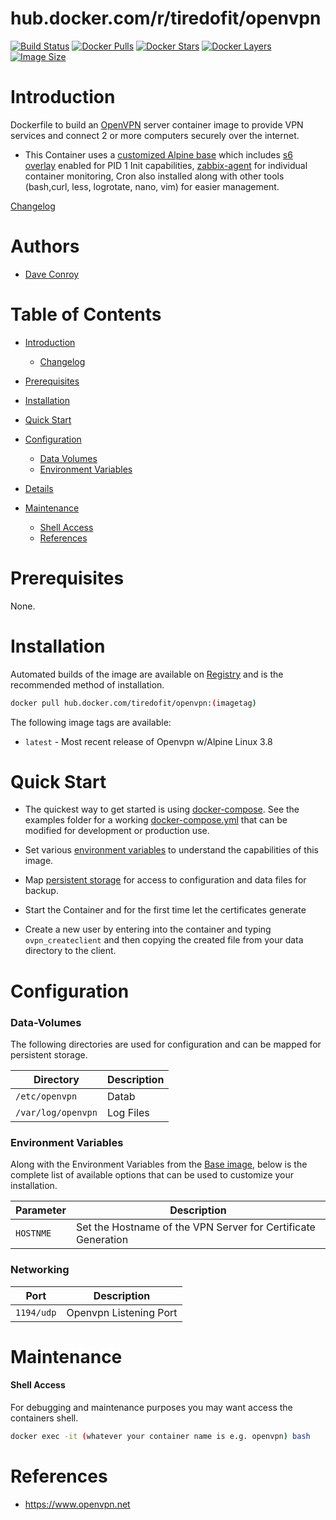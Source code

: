 # hub.docker.com/r/tiredofit/openvpn

[![Build Status](https://img.shields.io/docker/build/tiredofit/openvpn.svg)](https://hub.docker.com/r/tiredofit/openvpn)
[![Docker Pulls](https://img.shields.io/docker/pulls/tiredofit/openvpn.svg)](https://hub.docker.com/r/tiredofit/openvpn)
[![Docker Stars](https://img.shields.io/docker/stars/tiredofit/openvpn.svg)](https://hub.docker.com/r/tiredofit/openvpn)
[![Docker Layers](https://images.microbadger.com/badges/image/tiredofit/openvpn.svg)](https://microbadger.com/images/tiredofit/openvpn)
[![Image Size](https://img.shields.io/microbadger/image-size/tiredofit/openvpn.svg)](https://microbadger.com/images/tiredofit/openvpn)

# Introduction

Dockerfile to build an [OpenVPN](https://www.openvpn.net) server container image to provide VPN services and connect 2 or more computers securely over the internet.

* This Container uses a [customized Alpine base](https://hub.docker.com/r/tiredofit/alpine) which includes [s6 overlay](https://github.com/just-containers/s6-overlay) enabled for PID 1 Init capabilities, [zabbix-agent](https://zabbix.org) for individual container monitoring, Cron also installed along with other tools (bash,curl, less, logrotate, nano, vim) for easier management. 



[Changelog](CHANGELOG.md)

# Authors

- [Dave Conroy](https://github.com/tiredofit/)

# Table of Contents

- [Introduction](#introduction)
    - [Changelog](CHANGELOG.md)
- [Prerequisites](#prerequisites)
- [Installation](#installation)
- [Quick Start](#quick-start)
- [Configuration](#configuration)
    - [Data Volumes](#data-volumes)
    - [Environment Variables](#environmentvariables)   
- [Details](#details)

- [Maintenance](#maintenance)
    - [Shell Access](#shell-access)
   - [References](#references)

# Prerequisites

None.

# Installation

Automated builds of the image are available on [Registry](https://hub.docker.com/tiredofit/openvpn) and is the recommended method of installation.


```bash
docker pull hub.docker.com/tiredofit/openvpn:(imagetag)
```

The following image tags are available:
* `latest` - Most recent release of Openvpn w/Alpine Linux 3.8

# Quick Start

* The quickest way to get started is using [docker-compose](https://docs.docker.com/compose/). See the examples folder for a working [docker-compose.yml](examples/docker-compose.yml) that can be modified for development or production use.

* Set various [environment variables](#environment-variables) to understand the capabilities of this image.
* Map [persistent storage](#data-volumes) for access to configuration and data files for backup.

* Start the Container and for the first time let the certificates generate
* Create a new user by entering into the container and typing `ovpn_createclient` and then copying the created file from your data directory to the client.

# Configuration

### Data-Volumes

The following directories are used for configuration and can be mapped for persistent storage.

| Directory | Description |
|-----------|-------------|
| `/etc/openvpn` | Datab |
| `/var/log/openvpn` | Log Files |

### Environment Variables

Along with the Environment Variables from the [Base image](https://hub.docker.com/r/tiredofit/alpine), below is the complete list of available options that can be used to customize your installation.

| Parameter | Description |
|-----------|-------------|
| `HOSTNME` | Set the Hostname of the VPN Server for Certificate Generation |
### Networking

| Port | Description |
|-----------|-------------|
| `1194/udp`    | Openvpn Listening Port |

# Maintenance

#### Shell Access

For debugging and maintenance purposes you may want access the containers shell. 

```bash
docker exec -it (whatever your container name is e.g. openvpn) bash
```

# References

* https://www.openvpn.net
